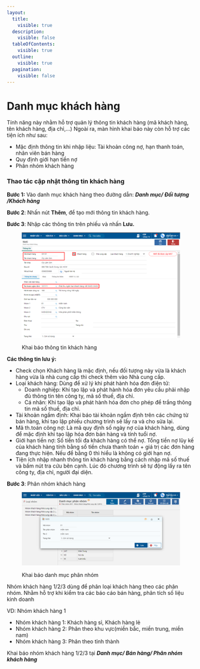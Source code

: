```yaml
---
layout:
  title:
    visible: true
  description:
    visible: false
  tableOfContents:
    visible: true
  outline:
    visible: true
  pagination:
    visible: false
---
```


# Danh mục khách hàng

Tính năng này nhằm hỗ trợ quản lý thông tin khách hàng (mã khách hàng, tên khách hàng, địa chỉ,...) Ngoài ra, màn hình khai báo này còn hỗ trợ các tiện ích như sau:

* Mặc định thông tin khi nhập liệu: Tài khoản công nợ, hạn thanh toán, nhân viên bán hàng
* Quy định giới hạn tiền nợ
* Phân nhóm khách hàng

### Thao tác cập nhật thông tin khách hàng

**Bước 1:** Vào danh mục khách hàng theo đường dẫn: _**Danh mục/  Đối tượng /Khách hàng**_

**Bước 2**: Nhấn nút **Thêm**, để tạo mới thông tin khách hàng.

**Bước 3**: Nhập các thông tin trên phiếu và nhấn **Lưu.**

<figure><img src="../../.gitbook/assets/DMKH.png" alt=""><figcaption><p>Khai báo thông tin khách hàng</p></figcaption></figure>

**Các thông tin lưu ý:**

* Check chọn Khách hàng là mặc định, nếu đối tượng này vừa là khách hàng vừa là nhà cung cấp thì check thêm vào Nhà cung cấp.
* Loại khách hàng: Dùng để xử lý khi phát hành hóa đơn điện tử:
  * Doanh nghiệp: Khi tạo lập và phát hành hóa đơn yêu cầu phải nhập đủ thông tin tên công ty, mã số thuế, địa chỉ.
  * Cá nhân: Khi tạo lập và phát hành hóa đơn cho phép để trắng thông tin mã số thuế, địa chỉ.
* Tài khoản ngầm định: Khai báo tài khoản ngầm định trên các chứng từ bán hàng, khi tạo lập phiếu chương trình sẽ lấy ra và cho sửa lại.
* Mã th.toán công nợ: Là mã quy định số ngày nợ của khách hàng, dùng để mặc định khi tạo lập hóa đơn bán hàng và tính tuổi nợ.
* Giới hạn tiền nợ: Số tiền tối đa khách hàng có thể nợ. Tổng tiền nợ lũy kế của khách hàng tính bằng số tiền chưa thanh toán + giá trị các đơn hàng đang thực hiện. Nếu để bằng 0 thì hiểu là không có giới hạn nợ.
* Tiện ích nhập nhanh thông tin khách hàng bằng cách nhập mã số thuế và bấm nút tra cứu bên cạnh. Lúc đó chương trình sẽ tự động lấy ra tên công ty, địa chỉ, người đại diện.

**Bước 3**: Phân nhóm khách hàng

<figure><img src="../../.gitbook/assets/image (3).png" alt=""><figcaption><p>Khai báo danh mục phân nhóm</p></figcaption></figure>

Nhóm khách hàng 1/2/3 dùng để phân loại khách hàng theo các phân nhóm. Nhằm hỗ trợ khi kiểm tra các báo cáo bán hàng, phân tích số liệu kinh doanh

VD: Nhóm khách hàng 1&#x20;

* Nhóm khách hàng 1: Khách hàng sỉ, Khách hàng lẻ
* Nhóm khách hàng 2: Phân theo khu vực(miền bắc, miền trung, miền nam)
* Nhóm khách hàng 3: Phân theo tỉnh thành

Khai báo nhóm khách hàng 1/2/3 tại _**Danh mục/ Bán hàng/ Phân nhóm khách hàng**_
